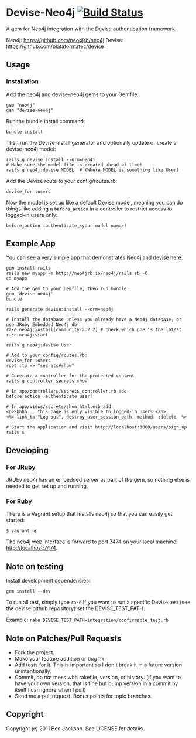 # Devise-Neo4j [![Build Status](https://secure.travis-ci.org/neo4jrb/devise-neo4j.png?branch=master)](http://travis-ci.org/neo4jrb/devise-neo4j)

A gem for Neo4j integration with the Devise authentication framework.

Neo4j: https://github.com/neo4jrb/neo4j Devise:
https://github.com/plataformatec/devise

## Usage

### Installation

Add the neo4j and devise-neo4j gems to your Gemfile:

    gem "neo4j"
    gem "devise-neo4j"

Run the bundle install command:

    bundle install

Then run the Devise install generator and optionally update or create a
devise-neo4j model:

    rails g devise:install --orm=neo4j
    # Make sure the model file is created ahead of time!
    rails g neo4j:devise MODEL  # (Where MODEL is something like User)
    
Add the Devise route to your config/routes.rb:

    devise_for :users

Now the model is set up like a default Devise model, meaning you can do things
like adding a `before_action` in a controller to restrict access to logged-in
users only:

    before_action :authenticate_<your model name>!

## Example App

You can see a very simple app that demonstrates Neo4j and devise here:

    gem install rails
    rails new myapp -m http://neo4jrb.io/neo4j/rails.rb -O
    cd myapp
    
    # Add the gem to your Gemfile, then run bundle:
    gem 'devise-neo4j'
    bundle
    
    rails generate devise:install --orm=neo4j

    # Install the database unless you already have a Neo4j database, or use JRuby Embedded Neo4j db
    rake neo4j:install[community-2.2.2] # check which one is the latest
    rake neo4j:start

    rails g neo4j:devise User
    
    # Add to your config/routes.rb:
    devise_for :users
    root :to => "secrets#show"

    # Generate a controller for the protected content
    rails g controller secrets show

    # In app/controllers/secrets_controller.rb add:
    before_action :authenticate_user!

    # In app/views/secrets/show.html.erb add:
    <p>Shhhh... this page is only visible to logged-in users!</p>
    <%= link_to "Log out", destroy_user_session_path, method: :delete  %>

    # Start the application and visit http://localhost:3000/users/sign_up
    rails s

## Developing

### For JRuby

JRUby neo4j has an embedded server as part of the gem, so nothing else is
needed to get set up and running.

### For Ruby

There is a Vagrant setup that installs neo4j so that you can easily get
started:

    $ vagrant up

The neo4j web interface is forward to port 7474 on your local machine:
[http://localhost:7474](http://localhost:7474).

## Note on testing

Install development dependencies:
```
gem install --dev
```

To run all test, simply type `rake` If you want to run a specific Devise test
(see the devise github repository) set the DEVISE_TEST_PATH.

Example: ``` rake DEVISE_TEST_PATH=integration/confirmable_test.rb ```

## Note on Patches/Pull Requests

*   Fork the project.
*   Make your feature addition or bug fix.
*   Add tests for it. This is important so I don't break it in a future
    version unintentionally.
*   Commit, do not mess with rakefile, version, or history. (if you want to
    have your own version, that is fine but bump version in a commit by itself
    I can ignore when I pull)
*   Send me a pull request. Bonus points for topic branches.


## Copyright

Copyright (c) 2011 Ben Jackson. See LICENSE for details.
